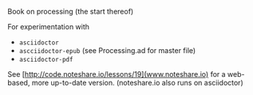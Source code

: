 Book on processing (the start thereof)

For experimentation with 

- `asciidoctor`
- `ascciidoctor-epub` (see Processing.ad for master file)
- `asciidoctor-pdf`

See [http://code.noteshare.io/lessons/19](www.noteshare.io) for
a web-based, more up-to-date version. (noteshare.io also runs
on asciidoctor)
